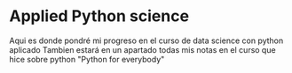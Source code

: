 # Applied Python science
 Aqui es donde pondré mi progreso en el curso de data science con python aplicado
Tambien estará en un apartado todas mis notas en el curso que hice sobre python "Python for everybody"